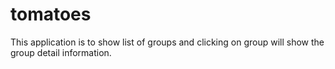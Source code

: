 # tomatoes

This application is to show list of groups and clicking on group will show the group detail information.
